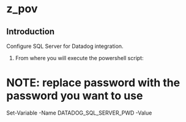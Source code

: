 # z_pov  
  
Introduction  
-  
  
Configure SQL Server for Datadog integration.  
  
1) From where you will execute the powershell script:

# NOTE: replace password with the password you want to use
Set-Variable -Name DATADOG_SQL_SERVER_PWD -Value <password>
